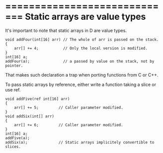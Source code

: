 =============================
Static arrays are value types
=============================

It's important to note that static arrays in D are value types.

    void addFour(int[16] arr) // The whole of arr is passed on the stack.
    {
        arr[] += 4;           // Only the local version is modified.
    }
    int[16] a;
    addFour(a);               // a passed by value on the stack, not by pointer.

That makes such declaration a trap when porting functions from C or C++.


To pass static arrays by reference, either write a function taking a slice or use ref.

    void addFive(ref int[16] arr)
    {
        arr[] += 5;         // Caller parameter modified.
    }
    void addSix(int[] arr)
    {
        arr[] += 6;         // Caller parameter modified.
    }
    int[16] a;
    addFive(a);
    addSix(a);              // Static arrays implicitely convertible to slices.


